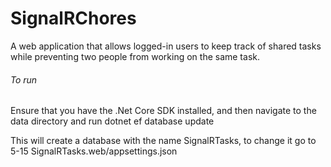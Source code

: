 # SignalRChores

A web application that allows logged-in users to keep track of shared tasks while preventing two people from working on the same task.

###### To run

Ensure that you have the .Net Core SDK installed, and then navigate to the data directory and run dotnet ef database update

This will create a database with the name SignalRTasks, to change it go to 5-15 SignalRTasks.web/appsettings.json
